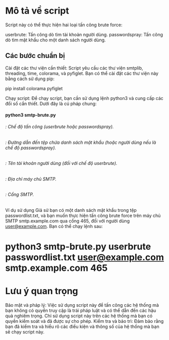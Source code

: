 # Mô tả về script
Script này có thể thực hiện hai loại tấn công brute force:

userbrute: Tấn công dò tìm tài khoản người dùng.
passwordspray: Tấn công dò tìm mật khẩu cho một danh sách người dùng.

## Các bước chuẩn bị

Cài đặt các thư viện cần thiết:
Script yêu cầu các thư viện smtplib, threading, time, colorama, và pyfiglet. Bạn có thể cài đặt các thư viện này bằng cách sử dụng pip:

pip install colorama pyfiglet

Chạy script:
Để chạy script, bạn cần sử dụng lệnh python3 và cung cấp các đối số cần thiết. Dưới đây là cú pháp chung:

####   python3 smtp-brute.py <mode> <wordlist> <user> <RHOST> <RPORT>

######   <mode>: Chế độ tấn công (userbrute hoặc passwordspray).
######   <wordlist>: Đường dẫn đến tệp chứa danh sách mật khẩu (hoặc người dùng nếu là chế độ passwordspray).
######   <user>: Tên tài khoản người dùng (đối với chế độ userbrute).
######   <RHOST>: Địa chỉ máy chủ SMTP.
######   <RPORT>: Cổng SMTP.
Ví dụ sử dụng
Giả sử bạn có một danh sách mật khẩu trong tệp passwordlist.txt, và bạn muốn thực hiện tấn công brute force trên máy chủ SMTP smtp.example.com qua cổng 465, đối với người dùng user@example.com. Bạn có thể chạy lệnh sau:

# python3 smtp-brute.py userbrute passwordlist.txt user@example.com smtp.example.com 465

# Lưu ý quan trọng

Bảo mật và pháp lý: Việc sử dụng script này để tấn công các hệ thống mà bạn không có quyền truy cập là trái pháp luật và có thể dẫn đến các hậu quả nghiêm trọng. Chỉ sử dụng script này trên các hệ thống mà bạn có quyền kiểm soát và đã được sự cho phép.
Kiểm tra và bảo trì: Đảm bảo rằng bạn đã kiểm tra và hiểu rõ các điều kiện và thông số của hệ thống mà bạn sẽ chạy script này.
